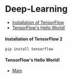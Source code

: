 # Deep-Learning


- [Installation of TensorFlow](#installation-of-tensorflow-2)
- [TensorFlow's Hello World!](#tensorflows-hello-world)


#### Installation of TensorFlow 2

```
pip install tensorflow
```

#### TensorFlow's Hello World!
- [Main](https://github.com/MyPersonalTrainerr/Deep-Learning/blob/main/main.py)
